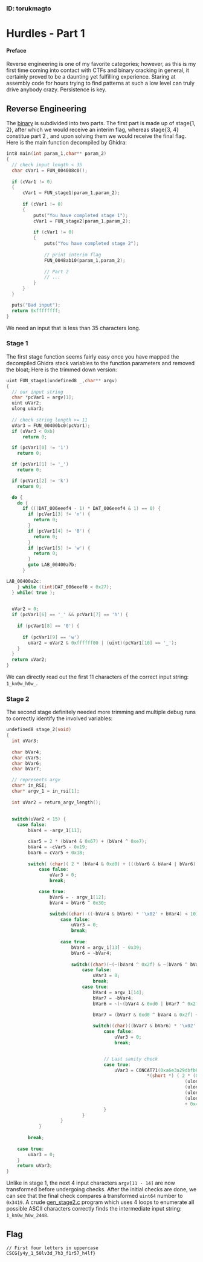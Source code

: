 ### ID: torukmagto

# Hurdles - Part 1
#### Preface
Reverse engineering is one of my favorite categories; however, as this is my first time coming into contact with CTFs and binary cracking in general, 
it certainly proved to be a daunting yet fulfilling experience. 
Staring at assembly code for hours trying to find patterns at such a low level can truly drive anybody crazy. 
Persistence is key.


## Reverse Engineering
The [binary](./challenge-files/hurdles) 
is subdivided into two parts. The first part is made up of stage{1, 2},
after which we would receive an interim flag, whereas stage{3, 4} constitue part 2 
, and upon solving them we would receive the final flag. Here is the 
main function decompiled by Ghidra:
```c
int8 main(int param_1,char** param_2)
{
  // check input length < 35 
  char cVar1 = FUN_004008c0();
  
  if (cVar1 != 0)
  {
      cVar1 = FUN_stage1(param_1,param_2);
      
      if (cVar1 != 0)
      {
          puts("You have completed stage 1");
          cVar1 = FUN_stage2(param_1,param_2);
      
          if (cVar1 != 0)
          {
              puts("You have completed stage 2");
          
              // print interim flag
              FUN_0048ab10(param_1,param_2);
          
              // Part 2
              // ...
          }
      }
  }

  puts("Bad input");
  return 0xffffffff;
}
```

We need an input that is less than 35 characters long.

### Stage 1

The first stage function seems fairly easy once you have mapped the decompiled Ghidra stack
variables to the function parameters and removed the bloat; Here is the trimmed down version:
```c
uint FUN_stage1(undefined8 _,char** argv)
{
  // our input string
  char *pcVar1 = argv[1];
  uint uVar2;
  ulong uVar3;
  
  // check string length >= 11 
  uVar3 = FUN_00400bc0(pcVar1);
  if (uVar3 < 0xb) 
      return 0;

  if (pcVar1[0] != '1')
    return 0;

  if (pcVar1[1] != '_')
    return 0;

  if (pcVar1[2] != 'k')
    return 0;

  do {
    do {
      if (((DAT_006eeef4 - 1) * DAT_006eeef4 & 1) == 0) {
        if (pcVar1[3] != 'n') {
          return 0;
        }
        if (pcVar1[4] != '0') {
          return 0;
        }
        if (pcVar1[5] != 'w') {
          return 0;
        }
        goto LAB_00400a7b;
      }

LAB_00400a2c:
    } while ((int)DAT_006eeef8 < 0x27);
  } while( true );

  
  uVar2 = 0;
  if (pcVar1[6] == '_' && pcVar1[7] == 'h') {
    
    if (pcVar1[8] == '0') {
      
      if (pcVar1[9] == 'w')
        uVar2 = uVar2 & 0xffffff00 | (uint)(pcVar1[10] == '_');
    }
  }
  return uVar2;
}
```

We can directly read out the first 11 characters of the correct 
input string: `1_kn0w_h0w_`.


### Stage 2
The second stage definitely needed more trimming and multiple debug runs
to correctly identify the involved variables:
```c
undefined8 stage_2(void)
{
  int uVar3;
  
  char bVar4;
  char cVar5;
  char bVar6;
  char bVar7;

  // represents argv
  char* in_RSI;
  char* argv_1 = in_rsi[1];
  
  int uVar2 = return_argv_length();
  
  
  switch(uVar2 < 15) {
    case false:
        bVar4 = -argv_1[11];

        cVar5 = 2 * (bVar4 & 0x67) + (bVar4 ^ 0xe7);
        bVar4 = -cVar5 - 0x19;
        bVar6 = cVar5 + 0x18;
        
        switch( (char)( 2 * (bVar4 & 0xd0) + (((bVar6 & bVar4 | bVar6) ^ bVar4) & 0xd0 ^ bVar4)) < 10 ) {
            case false:
                uVar3 = 0;
                break;

            case true:
                bVar6 = - argv_1[12];
                bVar4 = bVar6 ^ 0x30;

                switch((char)-((~bVar4 & bVar6) * '\x02' + bVar4) < 10) {
                    case false:
                        uVar3 = 0;
                        break;
                    
                    case true:
                        bVar4 = argv_1[13] - 0x39;
                        bVar6 = ~bVar4;
                        
                        switch((char)(~(~(bVar4 ^ 0x2f) & ~(bVar6 ^ bVar4 ^ 0x2f) | bVar6) * 2 + (bVar4 & 0x2f | bVar6 & 0xd0) + 0x39) < 10) {
                            case false:
                                uVar3 = 0;
                                break;
                            case true:
                                bVar4 = argv_1[14];
                                bVar7 = ~bVar4;
                                bVar6 = ~(~(bVar4 & 0xd0 | bVar7 ^ 0x2f) | bVar7 & (bVar7 ^ 0x2f) | bVar4 & 0x2f) * '\x02';

                                bVar7 = (bVar7 & 0xd0 ^ bVar4 & 0x2f) + 0x5f;
          
                                switch((char)((bVar7 & bVar6) * '\x02' + (bVar7 ^ bVar6) + 0xa1) < 10) {
                                    case false:
                                        uVar3 = 0;
                                        break;


                                    // Last sanity check
                                    case true:
                                        uVar3 = CONCAT71(0xa6e3a29dbfb830,
                                                    *(short *) ( 2 * (0x2c8e2eb120231781 + 
                                                                  (ulong) argv_1[11] * 1000 + 
                                                                  (ulong) argv_1[12] * 100 +
                                                                  (ulong) argv_1[13] * 10 + 
                                                                  (ulong)argv_1[14])  
                                                                  + 0x48b7c0) == 0x3419);
                                    }
                            }
                    }
            }
        
        break;
  
    case true:
        uVar3 = 0;
    }
    return uVar3;
}
```

Unlike in stage 1, the next 4 input characters `argv[11 - 14]` are now transformed before undergoing checks.
After the initial checks are done, we can see that the final check compares a transformed `uint64` number
to `0x3419`. A crude [gen_stage2.c](./gen_stage2.c) program which uses 4 loops to enumerate
all possible ASCII characters correctly finds the intermediate input string: `1_kn0w_h0w_2448`.

## Flag
```
// First four letters in uppercase
CSCG{y4y_1_50lv3d_7h3_f1r57_h4lf}
```
